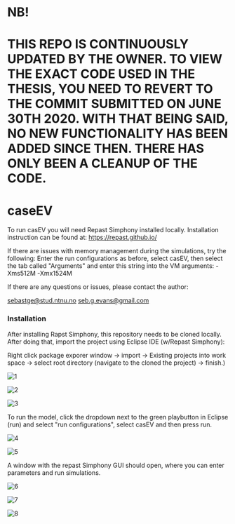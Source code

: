 # NB!

# THIS REPO IS CONTINUOUSLY UPDATED BY THE OWNER. TO VIEW THE EXACT CODE USED IN THE THESIS,  YOU NEED TO REVERT TO THE COMMIT SUBMITTED ON JUNE 30TH 2020. WITH THAT BEING SAID, NO NEW FUNCTIONALITY HAS BEEN ADDED SINCE THEN. THERE HAS ONLY BEEN A CLEANUP OF THE CODE.

# caseEV

To run casEV you will need Repast Simphony installed locally. Installation instruction can be found at: https://repast.github.io/


If there are issues with memory management during the simulations, try the following:
Enter the run configurations as before, select casEV, then select the tab called "Arguments" and enter this string into the VM arguments: -Xms512M -Xmx1524M

If there are any questions or issues, please contact the author:

sebastge@stud.ntnu.no
seb.g.evans@gmail.com

### Installation

After installing Rapst Simphony, this repository needs to be cloned locally. After doing that, import the project using Eclipse IDE (w/Repast Simphony):

Right click package exporer window -> import -> Existing projects into work space -> select root directory (navigate to the cloned the project) -> finish.)

![1](https://i.imgur.com/wYQHQXU.jpg)

![2](https://i.imgur.com/ENpObcl.jpg)

![3](https://i.imgur.com/fUlyxFN.jpg)

To run the model, click the dropdown next to the green playbutton in Eclipse (run) and select "run configurations", select casEV and then press run.

![4](https://i.imgur.com/RZO1mkl.jpg)

![5](https://i.imgur.com/luPyQwt.jpg)

A window with the repast Simphony GUI should open, where you can enter parameters and run simulations.

![6](https://i.imgur.com/qqhxKSb.jpg)

![7](https://i.imgur.com/ISE4KnS.jpg)

![8](https://i.imgur.com/qcP9a4S.jpg)

